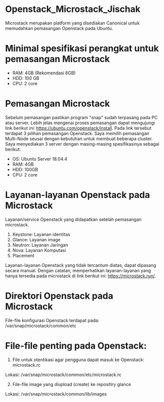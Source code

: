 # Openstack_Microstack_Jischak
Microstack merupakan platform yang disediakan Canonical untuk memudahkan pemasangan Openstack pada Ubuntu.

# Minimal spesifikasi perangkat untuk pemasangan Microstack
- RAM: 4GB (Rekomendasi 8GB)
- HDD: 100 GB
- CPU: 2 core

# Pemasangan Microstack
Sebelum pemasangan pastikan program "snap" sudah terpasang pada PC atau server. 
Lebih jelas mengenai proses pemasangan dapat mengujungi link berikut ini: https://ubuntu.com/openstack/install.
Pada link tersebut terdapat 3 pilihan pemasangan Openstack. Saya memilih pemasangan Multi-Node seusai dengan kebutuhan
untuk membuat beberapa cluster. Saya menyediakan 3 server dengan masing-masing spesifikasinya sebagai berikut:
- OS: Ubuntu Server 18.04.4
- RAM: 4GB
- HDD: 100GB
- CPU: 2 core

# Layanan-layanan Openstack pada Microstack
Layanan/service Openstack yang didapatkan setelah pemasangan microstack. 
1. Keystone: Layanan identitas
2. Glance: Layanan image
3. Neutron: Layanan Jaringan
4. Nova: Layanan Komputasi
5. Placement

Layanan-layanan Openstack yang tidak tercantum diatas, dapat dipasang secara manual.
Dengan catatan, memperhatikan layanan-layanan yang hanya tersedia pada microstack 
di link berikut ini: https://microstack.run/.

# Direktori Openstack pada Microstack
File-file konfigurasi Openstack terdapat pada: /var/snap/microstack/common/etc

# File-file penting pada Openstack:
1) File untuk otentikasi agar pengguna dapat masuk ke Openstack: microstack.rc

Lokasi: /var/snap/microstack/common/etc/microstack.rc

2) File-file image yang diupload (create) ke repositiry glance

Lokasi: /var/snap/microstack/common/lib/images








